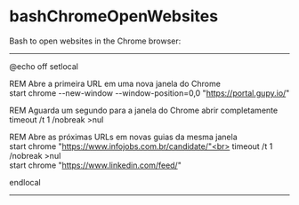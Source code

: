 # bashChromeOpenWebsites
Bash to open websites in the Chrome browser:

___
@echo off
setlocal

REM Abre a primeira URL em uma nova janela do Chrome <br>
start chrome --new-window --window-position=0,0  "https://portal.gupy.io/"

REM Aguarda um segundo para a janela do Chrome abrir completamente<br>
timeout /t 1 /nobreak >nul

REM Abre as próximas URLs em novas guias da mesma janela<br>
start chrome "https://www.infojobs.com.br/candidate/"<br>
timeout /t 1 /nobreak >nul<br>
start chrome "https://www.linkedin.com/feed/"

endlocal
___
